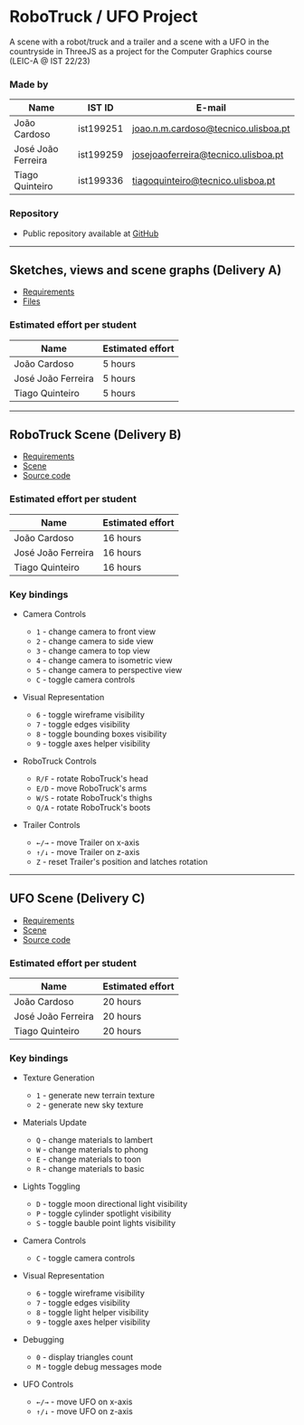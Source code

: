 # RoboTruck / UFO Project

A scene with a robot/truck and a trailer and a scene with a UFO in the countryside in ThreeJS as a project for the Computer Graphics course (LEIC-A @ IST 22/23)

### Made by

| Name               | IST ID    | E-mail                              |
|--------------------|-----------|-------------------------------------|
| João Cardoso       | ist199251 | joao.n.m.cardoso@tecnico.ulisboa.pt |
| José João Ferreira | ist199259 | josejoaoferreira@tecnico.ulisboa.pt |
| Tiago Quinteiro    | ist199336 | tiagoquinteiro@tecnico.ulisboa.pt   |

### Repository

- Public repository available at [GitHub](https://github.com/jjasferreira/robotruck-ufo-js)

---

## Sketches, views and scene graphs (Delivery A)

- [Requirements](deliveries/A.pdf)
- [Files](assets)

### Estimated effort per student

| Name               | Estimated effort |
|--------------------|------------------|
| João Cardoso       | 5 hours          |
| José João Ferreira | 5 hours          |
| Tiago Quinteiro    | 5 hours          |

---

## RoboTruck Scene (Delivery B)

- [Requirements](deliveries/B.pdf)
- [Scene](robotruck.html)
- [Source code](js/robotruck.js)

### Estimated effort per student

| Name               | Estimated effort |
|--------------------|------------------|
| João Cardoso       | 16 hours         |
| José João Ferreira | 16 hours         |
| Tiago Quinteiro    | 16 hours         |

### Key bindings

- Camera Controls
  - `1` - change camera to front view
  - `2` - change camera to side view
  - `3` - change camera to top view
  - `4` - change camera to isometric view
  - `5` - change camera to perspective view
  - `C` - toggle camera controls


- Visual Representation
  - `6` - toggle wireframe visibility
  - `7` - toggle edges visibility
  - `8` - toggle bounding boxes visibility
  - `9` - toggle axes helper visibility


- RoboTruck Controls
  - `R/F` - rotate RoboTruck's head
  - `E/D` - move RoboTruck's arms
  - `W/S` - rotate RoboTruck's thighs
  - `Q/A` - rotate RoboTruck's boots


- Trailer Controls
  - `←/→` - move Trailer on x-axis
  - `↑/↓` - move Trailer on z-axis
  - `Z` - reset Trailer's position and latches rotation

---

## UFO Scene (Delivery C)

- [Requirements](deliveries/C.pdf)
- [Scene](ufo.html)
- [Source code](js/ufo.js)

### Estimated effort per student

| Name               | Estimated effort |
|--------------------|------------------|
| João Cardoso       | 20 hours         |
| José João Ferreira | 20 hours         |
| Tiago Quinteiro    | 20 hours         |

### Key bindings

- Texture Generation
  - `1` - generate new terrain texture
  - `2` - generate new sky texture


- Materials Update
  - `Q` - change materials to lambert
  - `W` - change materials to phong
  - `E` - change materials to toon
  - `R` - change materials to basic


- Lights Toggling
  - `D` - toggle moon directional light visibility
  - `P` - toggle cylinder spotlight visibility
  - `S` - toggle bauble point lights visibility


- Camera Controls
  - `C` - toggle camera controls


- Visual Representation
  - `6` - toggle wireframe visibility
  - `7` - toggle edges visibility
  - `8` - toggle light helper visibility
  - `9` - toggle axes helper visibility


- Debugging
  - `0` - display triangles count
  - `M` - toggle debug messages mode


- UFO Controls
  - `←/→` - move UFO on x-axis
  - `↑/↓` - move UFO on z-axis
